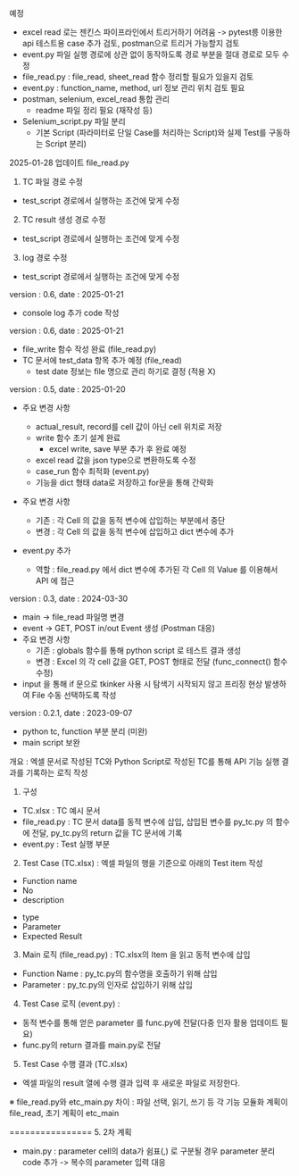 예정
- excel read 로는 젠킨스 파이프라인에서 트리거하기 어려움 -> pytest릉 이용한 api 테스트용 case 추가 검토, postman으로 트리거 가능할지 검토
- event.py 파일 실행 경로에 상관 없이 동작하도록 경로 부분을 절대 경로로 모두 수정
- file_read.py : file_read, sheet_read 함수 정리할 필요가 있을지 검토
- event.py : function_name, method, url 정보 관리 위치 검토 필요
- postman, selenium, excel_read 통합 관리
  - readme 파일 정리 필요 (재작성 등)
- Selenium_script.py 파일 분리
  - 기본 Script (파라미터로 단일 Case를 처리하는 Script)와 실제 Test를 구동하는 Script 분리)

2025-01-28 업데이트
file_read.py
1. TC 파일 경로 수정
- test_script 경로에서 실행하는 조건에 맞게 수정
2. TC result 생성 경로 수정
- test_script 경로에서 실행하는 조건에 맞게 수정
3. log 경로 수정
- test_script 경로에서 실행하는 조건에 맞게 수정

version : 0.6, date : 2025-01-21
- console log 추가 code 작성

version : 0.6, date : 2025-01-21
- file_write 함수 작성 완료 (file_read.py)
- TC 문서에 test_data 항목 추가 예정 (file_read)
  - test date 정보는 file 명으로 관리 하기로 결정 (적용 X)

version : 0.5, date : 2025-01-20
- 주요 변경 사항 
  - actual_result, record를 cell 값이 아닌 cell 위치로 저장
  - write 함수 초기 설계 완료
    - excel write, save 부분 추가 후 완료 예정
  - excel read 값을 json type으로 변환하도록 수정
  - case_run 함수 최적화 (event.py)
  - 기능을 dict 형태 data로 저장하고 for문을 통해 간략화

- 주요 변경 사항
  - 기존 : 각 Cell 의 값을 동적 변수에 삽입하는 부분에서 중단
  - 변경 : 각 Cell 의 값을 동적 변수에 삽입하고 dict 변수에 추가
- event.py 추가
  - 역할 : file_read.py 에서 dict 변수에 추가된 각 Cell 의 Value 를 이용해서 API 에 접근

version : 0.3, date : 2024-03-30
- main -> file_read 파일명 변경
- event -> GET, POST in/out Event 생성 (Postman 대응)
- 주요 변경 사항
  - 기존 : globals 함수를 통해 python script 로 테스트 결과 생성
  - 변경 : Excel 의 각 cell 값을 GET, POST 형태로 전달 (func_connect() 함수 수정)
- input 을 통해 if 문으로 tkinker 사용 시 탐색기 시작되지 않고 프리징 현상 발생하여 File 수동 선택하도록 작성


version : 0.2.1, date : 2023-09-07
- python tc, function 부분 분리 (미완)
- main script 보완

개요 : 엑셀 문서로 작성된 TC와 Python Script로 작성된 TC를 통해 API 기능 실행 결과를 기록하는 로직 작성

1. 구성
- TC.xlsx : TC 예시 문서
- file_read.py : TC 문서 data를 동적 변수에 삽입, 삽입된 변수를 py_tc.py 의 함수에 전달, py_tc.py의 return 값을 TC 문서에 기록
- event.py : Test 실행 부분

2. Test Case (TC.xlsx) : 엑셀 파일의 행을 기준으로 아래의 Test item 작성
- Function name
- No
- description

[comment]: <> (- valid, Invalid, 해당 값으로 인해 영향을 주는 로직 없음)
- type
- Parameter
- Expected Result

3. Main 로직 (file_read.py) : TC.xlsx의 Item 을 읽고 동적 변수에 삽입
- Function Name : py_tc.py의 함수명을 호출하기 위해 삽입
- Parameter : py_tc.py의 인자로 삽입하기 위해 삽입

4. Test Case 로직 (event.py) : 

[comment]: <> (- 동적 변수를 통해 얻은 valid, invalid 값으로 result 를 분개한다. &#40;if 문, try 문&#41;)
- 동적 변수를 통해 얻은 parameter 를 func.py에 전달(다중 인자 활용 업데이트 필요)
- func.py의 return 결과를 main.py로 전달

5. Test Case 수행 결과 (TC.xlsx)
- 엑셀 파일의 result 열에 수행 결과 입력 후 새로운 파일로 저장한다.

※ file_read.py와 etc_main.py 차이 : 파일 선택, 읽기, 쓰기 등 각 기능 모듈화 계획이 file_read, 초기 계획이 etc_main 

================
5. 2차 계획
- main.py : parameter cell의 data가 쉼표(,) 로 구분될 경우 parameter 분리 code 추가
  -> 복수의 parameter 입력 대응
